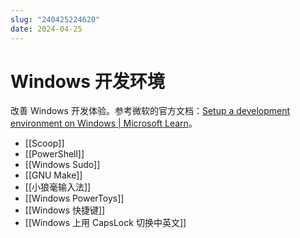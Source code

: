 ```yaml
---
slug: "240425224620"
date: 2024-04-25
---
```


# Windows 开发环境

改善 Windows 开发体验。参考微软的官方文档：[Setup a development environment on Windows | Microsoft Learn](https://learn.microsoft.com/en-us/windows/dev-environment/)。

- [[Scoop]]
- [[PowerShell]]
- [[Windows Sudo]]
- [[GNU Make]]
- [[小狼毫输入法]]
- [[Windows PowerToys]]
- [[Windows 快捷键]]
- [[Windows 上用 CapsLock 切换中英文]]

